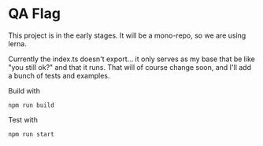 # QA Flag

This project is in the early stages. It will be a mono-repo, so we are using lerna.

Currently the index.ts doesn't export... it only serves as my base that be like "you still ok?" and that it runs. That will of course change soon, and I'll add a bunch of tests and examples.

Build with

```
npm run build
```

Test with

```
npm run start
```
